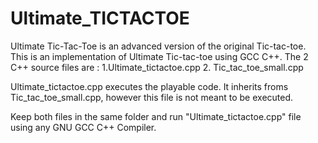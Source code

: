 # Ultimate_TICTACTOE
Ultimate Tic-Tac-Toe is an advanced version of the original  Tic-tac-toe. This is an implementation of Ultimate Tic-tac-toe  using  GCC C++. 
The 2 C++ source files are :
1.Ultimate_tictactoe.cpp 
2. Tic_tac_toe_small.cpp

Ultimate_tictactoe.cpp executes the playable code. 
It inherits froms Tic_tac_toe_small.cpp, however this file is not meant to be executed.

Keep both files in the same folder and run "Ultimate_tictactoe.cpp" file  using any GNU GCC C++ Compiler.


